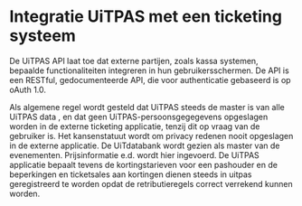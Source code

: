 ---
---

# Integratie UiTPAS met een ticketing systeem

De UiTPAS API laat toe dat externe partijen, zoals kassa systemen, bepaalde functionaliteiten integreren in hun gebruikersschermen. De API is een RESTful, gedocumenteerde API, die voor authenticatie gebaseerd is op oAuth 1.0. 

Als algemene regel wordt gesteld dat UiTPAS steeds de master is van alle UiTPAS data , en dat geen UiTPAS-persoonsgegegevens opgeslagen worden in de externe ticketing applicatie, tenzij dit op vraag van de gebruiker is. Het kansenstatuut wordt om privacy redenen nooit opgeslagen in de externe applicatie. 
De UiTdatabank wordt gezien als master van de evenementen. Prijsinformatie e.d. wordt hier ingevoerd. 
De UiTPAS applicatie bepaalt tevens de kortingstarieven voor een pashouder en de beperkingen en ticketsales aan kortingen dienen steeds in uitpas geregistreerd te worden opdat de retributieregels correct verrekend kunnen worden. 

